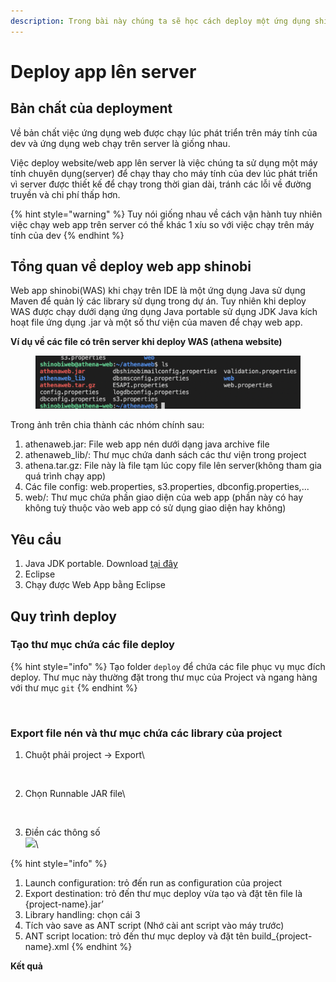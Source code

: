 ```yaml
---
description: Trong bài này chúng ta sẽ học cách deploy một ứng dụng shinobi lên server
---
```


# Deploy app lên server

## Bản chất của deployment

Về bản chất việc ứng dụng web được chạy lúc phát triển trên máy tính của dev và ứng dụng web chạy trên server là giống nhau.

Việc deploy website/web app lên server là việc chúng ta sử dụng một máy tính chuyên dụng(server) để chạy thay cho máy tính của dev lúc phát triển vì server được thiết kế để chạy trong thời gian dài, tránh các lỗi về đường truyền và chi phí thấp hơn.

{% hint style="warning" %}
Tuy nói giống nhau về cách vận hành tuy nhiên việc  chạy web app trên server có thể khác 1 xíu so với việc chạy trên máy tính của dev
{% endhint %}

## Tổng quan về deploy web app shinobi

Web app shinobi(WAS) khi chạy trên IDE là một ứng dụng Java sử dụng Maven để quản lý các library sử dụng trong dự án. Tuy nhiên khi deploy WAS được chạy dưới dạng ứng dụng Java portable sử dụng JDK Java kích hoạt file ứng dụng .jar và một số thư viện của maven để chạy web app.

**Ví dụ về các file có trên server khi deploy WAS (athena website)**

<figure><img src="../../.gitbook/assets/image (2).png" alt=""><figcaption></figcaption></figure>

Trong ảnh trên chia thành các nhóm chính sau:

1. athenaweb.jar: File web app nén dưới dạng java archive file
2. athenaweb\_lib/: Thư mục chứa danh sách các thư viện trong project
3. athena.tar.gz: File này là file tạm lúc copy file lên server(không tham gia quá trình chạy app)
4. Các file config: web.properties, s3.properties, dbconfig.properties,...
5. web/: Thư mục chứa phần giao diện của web app (phần này có hay không tuỳ thuộc vào web app có sử dụng giao diện hay không)

## Yêu cầu

1. Java JDK portable. Download [tại đây](https://drive.google.com/file/d/14THaCJBWqbnYYSiNORPwF0vlE1dNUXBS/view?usp=sharing)
2. Eclipse&#x20;
3. Chạy được Web App bằng Eclipse

## Quy trình deploy

### Tạo thư mục chứa các file deploy

{% hint style="info" %}
Tạo folder `deploy` để chứa các file phục vụ mục đích deploy. Thư mục này thường đặt trong thư mục của Project và ngang hàng với thư mục `git`
{% endhint %}

<figure><img src="https://lh6.googleusercontent.com/Z66c36XtkYZhFODji-KdrNaJ0UFqQIYSNXzhTLvWmSrg4rbEGrvjOLV-okWlJyDAp0LTW5uJ2Re0gjHQpsZmHi26pRARRxmZhl-nv-dtb4cGwFgtsvC_zssEjfWn2i49eLB4Wcch7WE5IR8zWkoJ3w0VpBeRB6hWcbBo7KX4RA1qRJu1Y7LSneXL" alt=""><figcaption></figcaption></figure>

### Export file nén và thư mục chứa các library của project

1.  Chuột phải project -> Export\


    <figure><img src="https://lh6.googleusercontent.com/mB3nkfwc9vtt0IgGnXEbjTc2O6CzhmJShj7xHzdjRg7Mgpb_f31KLBztxTbSE0LTj1KB3Z6ZR0czH6LjpAWgdUHYPLyNtYHtdHpxklcys12AiST1YEC7FZvYU5_pBM_37oPqbNtL6o8rL84zs6yNAAuLzTN1yqxUnnYeIlq6qFdc9OvxcXtvbBlG" alt=""><figcaption></figcaption></figure>
2.  Chọn Runnable JAR file\


    <figure><img src="https://lh4.googleusercontent.com/gfVPQa9IJlzo6kRivCUfHJn2VSZEcNYJxyvmUIFg4_FpOlbnTv51zNCkFe9n_BsKAn6JSTwdjSQNrU7KAXSIRanYnrgChl4q61yKWG-XBdMcmPGUSYAY8LowTUcNhRMDNgaARJdawHuCKTKAyH-LGRv1As0zkhPs2yPLuCiRrmZ35Xuwsd7JR1vm" alt=""><figcaption></figcaption></figure>
3. Điền các thông số\
   ![](https://lh6.googleusercontent.com/YoC\_8hKdSgk4S-fptk\_G-oVbIiqlFZI5PYSHl1xGMJjHV\_lmCZmWRHsxd3AhUxZ1ow9CH5UyspWw1IIAmlVo5ol3mushxrPs5MNStSL\_dVf-zY-mHQKEdCc-yJr2TW\_GLADVIrSRbHUrUBH1BhNWyj6XIrMTxsNTTB6KG4ywDHo9rhuzRrwXx2FS)\


{% hint style="info" %}
1. Launch configuration: trỏ đến run as configuration của project&#x20;
2. Export destination: trỏ đến thư mục deploy vừa tạo và đặt tên file là {project-name}.jar’
3. Library handling: chọn cái 3&#x20;
4. Tích vào save as ANT script (Nhớ cài ant script vào máy trước)&#x20;
5. ANT script location: trỏ đến thư mục deploy và đặt tên build\_{project-name}.xml&#x20;
{% endhint %}

**Kết quả**

<figure><img src="https://lh4.googleusercontent.com/9HwIQOUjZsm2fFZDV8OfwtltNmWF7lakBDqzUXc8RSHSS1E08sAi_IH1yj-5L1KU-TP9h2xENqUnD___bVX23pfXExPD5Vlee_pBb1nZo_MKw1NY7lW7uyY9n0vQT3tuet8oYNn0m7SWAyC6nyP08TpCkLyPfq_8GQrAsZN7HU8KwQi9UzPwMrBf" alt=""><figcaption></figcaption></figure>



####





